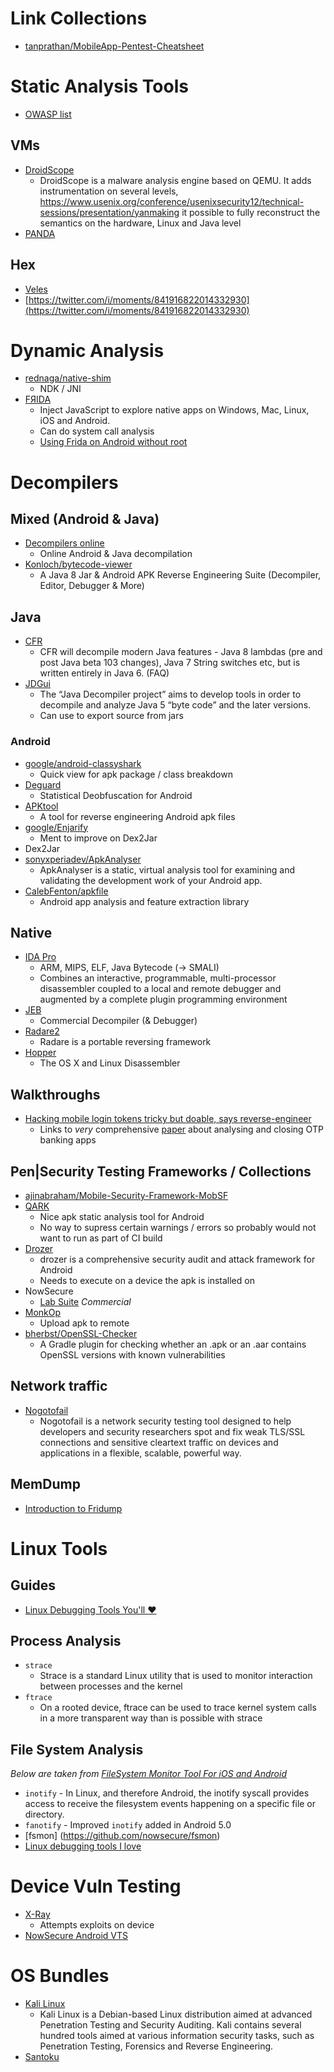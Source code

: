 

# Link Collections

- [tanprathan/MobileApp-Pentest-Cheatsheet](https://github.com/tanprathan/MobileApp-Pentest-Cheatsheet#security-libraries)


# Static Analysis Tools

- [OWASP list](https://www.owasp.org/index.php/Static_Code_Analysis)

## VMs

- [DroidScope](https://www.usenix.org/conference/usenixsecurity12/technical-sessions/presentation/yan)
  - DroidScope is a malware analysis engine based on QEMU. It adds instrumentation on several levels, https://www.usenix.org/conference/usenixsecurity12/technical-sessions/presentation/yanmaking it possible to fully reconstruct the semantics on the hardware, Linux and Java level  
- [PANDA](https://github.com/moyix/panda) 

## Hex

- [Veles](https://codisec.com/veles/)
- [https://twitter.com/i/moments/841916822014332930](https://twitter.com/i/moments/841916822014332930)

# Dynamic Analysis

- [rednaga/native-shim](https://github.com/rednaga/native-shim)
  - NDK / JNI 
- [FЯIDA](http://www.frida.re/)
  - Inject JavaScript to explore native apps on Windows, Mac, Linux, iOS and Android. 
  - Can do system call analysis
  - [Using Frida on Android without root](https://koz.io/using-frida-on-android-without-root/)
  
# Decompilers

## Mixed (Android & Java)

- [Decompilers online](http://www.javadecompilers.com/)
  - Online Android & Java decompilation
- [Konloch/bytecode-viewer](https://github.com/Konloch/bytecode-viewer)
  - A Java 8 Jar & Android APK Reverse Engineering Suite (Decompiler, Editor, Debugger & More)

## Java

- [CFR](http://www.benf.org/other/cfr/)
  - CFR will decompile modern Java features - Java 8 lambdas (pre and post Java beta 103 changes), Java 7 String switches etc, but is written entirely in Java 6. (FAQ)
- [JDGui](http://jd.benow.ca/)
  - The “Java Decompiler project” aims to develop tools in order to decompile and analyze Java 5 “byte code” and the later versions.
  - Can use to export source from jars

### Android

- [google/android-classyshark](https://github.com/google/android-classyshark)
  - Quick view for apk package / class breakdown  
- [Deguard](http://www.apk-deguard.com/) 
  - Statistical Deobfuscation for Android
- [APKtool](https://ibotpeaches.github.io/Apktool/) 
  - A tool for reverse engineering Android apk files
- [google/Enjarify](https://github.com/google/enjarify)
  - Ment to improve on Dex2Jar
- Dex2Jar
- [sonyxperiadev/ApkAnalyser](https://github.com/sonyxperiadev/ApkAnalyser)
  - ApkAnalyser is a static, virtual analysis tool for examining and validating the development work of your Android app.
- [CalebFenton/apkfile](https://github.com/CalebFenton/apkfile)
  - Android app analysis and feature extraction library

## Native

- [IDA Pro](https://www.hex-rays.com/products/ida/)
  - ARM, MIPS, ELF, Java Bytecode (-> SMALI)
  - Combines an interactive, programmable, multi-processor disassembler coupled to a local and remote debugger and augmented by a complete plugin programming environment 
- [JEB](https://www.pnfsoftware.com/)
  - Commercial Decompiler (& Debugger)
- [Radare2 ](http://rada.re/r/)
  - Radare is a portable reversing framework
- [Hopper](https://www.hopperapp.com/)
  - The OS X and Linux Disassembler


## Walkthroughs

- [Hacking mobile login tokens tricky but doable, says reverse-engineer](http://www.theregister.co.uk/2016/09/02/mobile_2fa_shortcomings/)
  - Links to _very_ comprehensive [paper](https://regmedia.co.uk/2016/09/02/hacking_soft_tokens_-_bernhard_mueller.pdf) about analysing and closing OTP banking apps 

## Pen|Security Testing Frameworks / Collections

- [ajinabraham/Mobile-Security-Framework-MobSF](https://github.com/ajinabraham/Mobile-Security-Framework-MobSF)
- [QARK](https://github.com/linkedin/qark)
  - Nice apk static analysis tool for Android
  - No way to supress certain warnings / errors so probably would not want to run as part of CI build
- [Drozer](https://labs.mwrinfosecurity.com/tools/drozer/)
  - drozer is a comprehensive security audit and attack framework for Android
  - Needs to execute on a device the apk is installed on
- NowSecure
  - [Lab Suite](https://www.nowsecure.com/lab/) _Commercial_
- [MonkOp](http://www.monkop.com/index.html)
  - Upload apk to remote 
- [bherbst/OpenSSL-Checker](https://github.com/bherbst/OpenSSL-Checker)
  - A Gradle plugin for checking whether an .apk or an .aar contains OpenSSL versions with known vulnerabilities

## Network traffic

- [Nogotofail](https://github.com/google/nogotofail) 
  - Nogotofail is a network security testing tool designed to help developers and security researchers spot and fix weak TLS/SSL connections and sensitive cleartext traffic on devices and applications in a flexible, scalable, powerful way. 

## MemDump

- [Introduction to Fridump](http://pentestcorner.com/introduction-to-fridump/)

# Linux Tools

## Guides

- [Linux Debugging Tools You'll ♥](http://jvns.ca/debugging-zine.pdf)

## Process Analysis

- `strace`
  - Strace is a standard Linux utility that is used to monitor interaction between processes and the kernel
- `ftrace` 
  - On a rooted device, ftrace can be used to trace kernel system calls in a more transparent way than is possible with strace 

## File System Analysis

_Below are taken from [FileSystem Monitor Tool For iOS and Android](https://www.nowsecure.com/blog/2016/02/18/filesystem-monitor-tool-for-ios-and-android/?mkt_tok=3RkMMJWWfF9wsRokv6%2FIZKXonjHpfsX56uovWaCylMI%2F0ER3fOvrPUfGjI4DTsBnI%2BSLDwEYGJlv6SgFSLDEMbhlzbgFXBI%3D)_

- `inotify` - In Linux, and therefore Android, the inotify syscall provides access to receive the filesystem events happening on a specific file or directory. 
- `fanotify` - Improved `inotify` added in Android 5.0
- [fsmon] (https://github.com/nowsecure/fsmon)
- [Linux debugging tools I love](http://jvns.ca/blog/2016/07/03/debugging-tools-i-love/)

# Device Vuln Testing

- [X-Ray](https://labs.duo.com/xray/)
  - Attempts exploits on device 
- [NowSecure Android VTS](https://github.com/AndroidVTS/android-vts)

# OS Bundles

- [Kali Linux](https://www.kali.org/)
  - Kali Linux is a Debian-based Linux distribution aimed at advanced Penetration Testing and Security Auditing. Kali contains several hundred tools aimed at various information security tasks, such as  Penetration Testing, Forensics and Reverse Engineering. 
- [Santoku](https://santoku-linux.com/)

